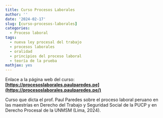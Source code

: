 ```yaml
---
title: Curso Procesos Laborales
author: ''
date: '2024-02-17'
slug: [curso-procesos-laborales]
categories:
  - Proceso laboral
tags:
  - nueva ley procesal del trabajo
  - procesos laborales
  - oralidad
  - principios del proceso laboral
  - teoría de la prueba
mathjax: yes
---
```

Enlace a la página web del curso: **[https://procesoslaborales.paulparedes.pe](https://procesoslaborales.paulparedes.pe/)**

Curso que dicta el prof. Paul Paredes sobre el proceso laboral peruano en las maestrías en Derecho del Trabajo y Seguridad Social de la PUCP y en Derecho Procesal de la UNMSM (Lima, 2024).